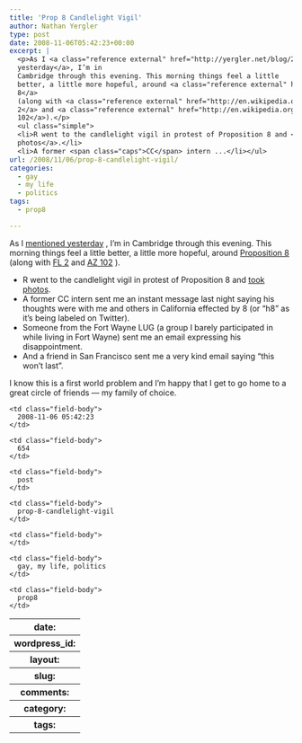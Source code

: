 ```yaml
---
title: 'Prop 8 Candlelight Vigil'
author: Nathan Yergler
type: post
date: 2008-11-06T05:42:23+00:00
excerpt: |
  <p>As I <a class="reference external" href="http://yergler.net/blog/2008/11/05/the-day-after/">mentioned
  yesterday</a>, I’m in
  Cambridge through this evening. This morning things feel a little
  better, a little more hopeful, around <a class="reference external" href="http://en.wikipedia.org/wiki/California_Proposition_8_(2008)">Proposition
  8</a>
  (along with <a class="reference external" href="http://en.wikipedia.org/wiki/Florida_Amendment_2_(2008)"><span class="caps">FL</span>
  2</a> and <a class="reference external" href="http://en.wikipedia.org/wiki/Arizona_Proposition_102_(2008)"><span class="caps">AZ</span>
  102</a>).</p>
  <ul class="simple">
  <li>R went to the candlelight vigil in protest of Proposition 8 and <a class="reference external" href="http://flickr.com/photos/rtkim/sets/72157608699055001/">took
  photos</a>.</li>
  <li>A former <span class="caps">CC</span> intern ...</li></ul>
url: /2008/11/06/prop-8-candlelight-vigil/
categories:
  - gay
  - my life
  - politics
tags:
  - prop8

---
```

As I [mentioned yesterday][1] , I’m in Cambridge through this evening. This morning things feel a little better, a little more hopeful, around [Proposition 8][2]  (along with [<span class="caps">FL</span> 2][3]  and [<span class="caps">AZ</span> 102][4] ).

<ul class="simple">
  <li>
    R went to the candlelight vigil in protest of Proposition 8 and <a class="reference external" href="http://flickr.com/photos/rtkim/sets/72157608699055001/">took photos</a>.
  </li>
  <li>
    A former <span class="caps">CC</span> intern sent me an instant message last night saying his thoughts were with me and others in California effected by 8 (or “h8” as it’s being labeled on Twitter).
  </li>
  <li>
    Someone from the Fort Wayne <span class="caps">LUG</span> (a group I barely participated in while living in Fort Wayne) sent me an email expressing his disappointment.
  </li>
  <li>
    And a friend in San Francisco sent me a very kind email saying “this won’t last”.
  </li>
</ul>

I know this is a first world problem and I’m happy that I get to go home to a great circle of friends — my family of choice.

<table class="docutils field-list" frame="void" rules="none">
  <col class="field-name" /> <col class="field-body" /> <tr class="field">
    <th class="field-name">
      date:
    </th>

    <td class="field-body">
      2008-11-06 05:42:23
    </td>
  </tr>

  <tr class="field">
    <th class="field-name">
      wordpress_id:
    </th>

    <td class="field-body">
      654
    </td>
  </tr>

  <tr class="field">
    <th class="field-name">
      layout:
    </th>

    <td class="field-body">
      post
    </td>
  </tr>

  <tr class="field">
    <th class="field-name">
      slug:
    </th>

    <td class="field-body">
      prop-8-candlelight-vigil
    </td>
  </tr>

  <tr class="field">
    <th class="field-name">
      comments:
    </th>

    <td class="field-body">
    </td>
  </tr>

  <tr class="field">
    <th class="field-name">
      category:
    </th>

    <td class="field-body">
      gay, my life, politics
    </td>
  </tr>

  <tr class="field">
    <th class="field-name">
      tags:
    </th>

    <td class="field-body">
      prop8
    </td>
  </tr>
</table>

 [1]: http://yergler.net/blog/2008/11/05/the-day-after/
 [2]: http://en.wikipedia.org/wiki/California_Proposition_8_(2008)
 [3]: http://en.wikipedia.org/wiki/Florida_Amendment_2_(2008)
 [4]: http://en.wikipedia.org/wiki/Arizona_Proposition_102_(2008)